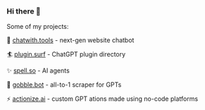 ### Hi there 👋

Some of my projects:

💬 [chatwith.tools](https://chatwith.tools) - next-gen website chatbot

🏄 [plugin.surf](https://plugin.surf) - ChatGPT plugin directory

✨ [spell.so](https://spell.so) - AI agents

🤖 [gobble.bot](https://gobble.bot) - all-to-1 scraper for GPTs

⚡️ [actionize.ai](https://actionize.ai) - custom GPT ations made using no-code platforms
